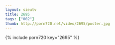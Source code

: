 ```yaml
--- 
layout: sieutv
title: 2695
tags: ["002"]
thumb: http://porn720.net/video/2695/poster.jpg
---
```

{% include porn720 key="2695" %} 
